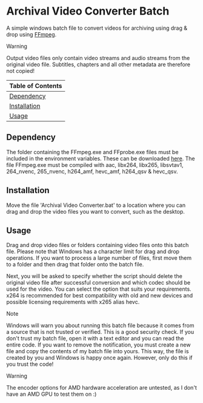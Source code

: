 # Archival Video Converter Batch

A simple windows batch file to convert videos for archiving using drag & drop using [FFmpeg](https://www.ffmpeg.org/).

> [!WARNING]
> Output video files only contain video streams and audio streams from the original video file. Subtitles, chapters and all other metadata are therefore not copied!

| Table of Contents |
| - |
| [Dependency](#dependency) |
| [Installation](#installation) |
| [Usage](#usage) |

## Dependency

The folder containing the FFmpeg.exe and FFprobe.exe files must be included in the environment variables. These can be downloaded [here](https://www.ffmpeg.org/download.html). The file FFmpeg.exe must be compiled with aac, libx264, libx265, libsvtav1, 264_nvenc, 265_nvenc, h264_amf, hevc_amf, h264_qsv & hevc_qsv.

## Installation

Move the file 'Archival Video Converter.bat' to a location where you can drag and drop the video files you want to convert, such as the desktop.

## Usage

Drag and drop video files or folders containing video files onto this batch file. Please note that Windows has a character limit for drag and drop operations. If you want to process a large number of files, first move them to a folder and then drag that folder onto the batch file.

Next, you will be asked to specify whether the script should delete the original video file after successful conversion and which codec should be used for the video. You can select the option that suits your requirements. x264 is recommended for best compatibility with old and new devices and possible licensing requirements with x265 alias hevc.

> [!NOTE]
> Windows will warn you about running this batch file because it comes from a source that is not trusted or verified. This is a good security check. If you don't trust my batch file, open it with a text editor and you can read the entire code. If you want to remove the notification, you must create a new file and copy the contents of my batch file into yours. This way, the file is created by you and Windows is happy once again. However, only do this if you trust the code!

> [!WARNING]
> The encoder options for AMD hardware acceleration are untested, as I don't have an AMD GPU to test them on :)
